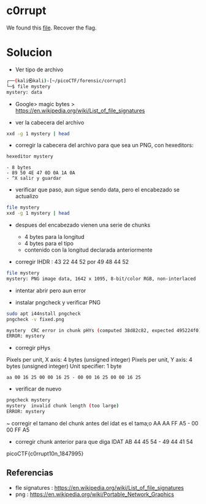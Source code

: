 # c0rrupt

We found this [file](https://jupiter.challenges.picoctf.org/static/ab30fcb7d47364b4190a7d3d40edb551/mystery). Recover the flag.

# Solucion
- Ver tipo de archivo
```bash
┌──(kali㉿kali)-[~/picoCTF/forensic/corrupt]
└─$ file mystery       
mystery: data
```
- Google> magic bytes > https://en.wikipedia.org/wiki/List_of_file_signatures

- ver la cabecera del archivo
```bash
xxd -g 1 mystery | head
```

- corregir la cabecera del archivo para que sea un PNG, con hexeditors:
```bash
hexeditor mystery
```
	- 8 bytes
	- 89 50 4E 47 0D 0A 1A 0A
	- ^X salir y guardar

- verificar que paso, aun sigue sendo data, pero el encabezado se actualizo

```bash
file mystery
xxd -g 1 mystery | head
```

- despues del encabezado vienen una serie de chunks 
	- 4 bytes para la longitud 
	- 4 bytes para el tipo
	- contenido con la longitud declarada anteriormente

- corregir IHDR : 43 22 44 52  por    49 48 44 52
```bash
file mystery
mystery: PNG image data, 1642 x 1095, 8-bit/color RGB, non-interlaced
```

- intentar abrir pero aun error

- instalar pngcheck y verificar PNG
```bash
sudo apt i44nstall pngcheck
pngcheck -v fixed.png

mystery  CRC error in chunk pHYs (computed 38d82c82, expected 495224f0)
ERROR: mystery
```

- corregir pHys

Pixels per unit, X axis: 4 bytes (unsigned integer)
Pixels per unit, Y axis: 4 bytes (unsigned integer)
Unit specifier:          1 byte

	aa 00 16 25 00 00 16 25 - 00 00 16 25 00 00 16 25

- verificar de nuevo
```bash
pngcheck mystery
mystery  invalid chunk length (too large)
ERROR: mystery

```
~ corregir el tamano del chunk antes del idat es el tama;o
	AA AA FF A5 - 00 00 FF A5

- corregir chunk anterior para que diga IDAT
	AB 44 45 54 - 49 44 41 54



picoCTF{c0rrupt10n_1847995}

## Referencias

- fle signatures : https://en.wikipedia.org/wiki/List_of_file_signatures
- png : https://en.wikipedia.org/wiki/Portable_Network_Graphics